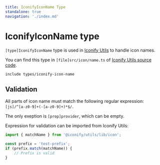 ```yaml
title: IconifyIconName Type
standalone: true
navigation: './index.md'
```

# IconifyIconName type

`[type]IconifyIconName` type is used in [Iconify Utils](./index.md) to handle icon names.

You can find this type in `[file]src/icon/name.ts` of [Iconify Utils source code](https://github.com/iconify/iconify/tree/master/packages/utils).

`include types/iconify-icon-name`

## Validation

All parts of icon name must match the following regular expression: `[js]/^[a-z0-9]+(-[a-z0-9]+)*$/`.

The only exeption is `[prop]provider`, which can be empty.

Expression for validation can be imported from Iconify Utils:

```js
import { matchName } from '@iconify/utils/lib/icon';

const prefix = 'test-prefix';
if (prefix.match(matchName)) {
	// Prefix is valid
}
```
